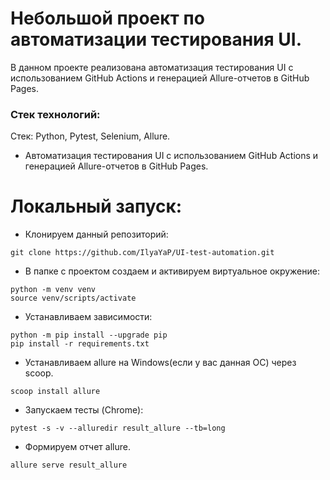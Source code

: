 # Небольшой проект по автоматизации тестирования UI.
В данном проекте реализована автоматизация тестирования UI с использованием GitHub Actions и генерацией Allure-отчетов в GitHub Pages.
### Стек технологий:
Стек: Python, Pytest, Selenium, Allure.
- Автоматизация тестирования UI с использованием GitHub Actions и генерацией Allure-отчетов в GitHub Pages.

# Локальный запуск:
- Клонируем данный репозиторий:
```
git clone https://github.com/IlyaYaP/UI-test-automation.git
```
- В папке с проектом создаем и активируем виртуальное окружение:
```
python -m venv venv
source venv/scripts/activate
```
- Устанавливаем зависимости:
```
python -m pip install --upgrade pip
pip install -r requirements.txt
```
- Устанавливаем allure на Windows(если у вас данная ОС) через scoop.
```
scoop install allure 
```
- Запускаем тесты (Chrome):
```
pytest -s -v --alluredir result_allure --tb=long
```
- Формируем отчет allure.
```
allure serve result_allure
```

